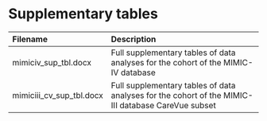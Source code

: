 # Supplementary tables

| Filename | Description |
| :-----| :---- |
| mimiciv_sup_tbl.docx | Full supplementary tables of data analyses for the cohort of the MIMIC-IV database |
| mimiciii_cv_sup_tbl.docx | Full supplementary tables of data analyses for the cohort of the MIMIC-III database CareVue subset |
